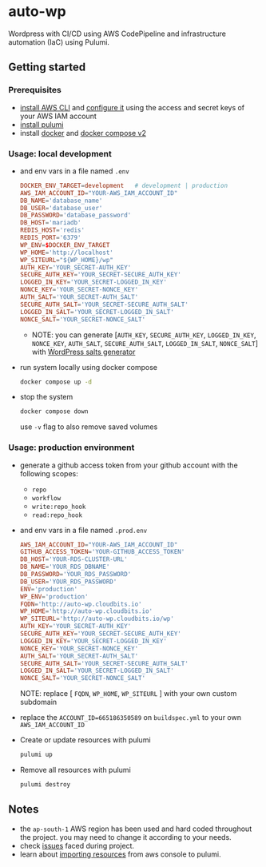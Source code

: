 # auto-wp

Wordpress with CI/CD using AWS CodePipeline and infrastructure automation (IaC) using Pulumi.

## Getting started

### Prerequisites

- [install AWS CLI](https://docs.aws.amazon.com/cli/latest/userguide/getting-started-install.html) and [configure it](https://docs.aws.amazon.com/cli/latest/userguide/cli-configure-quickstart.html) using the access and secret keys of your AWS IAM account
- [install pulumi](https://www.pulumi.com/docs/get-started/install/)
- install [docker](https://docs.docker.com/get-docker/) and [docker compose v2](https://docs.docker.com/compose/cli-command/)

### Usage: local development

- and env vars in a file named `.env`

  ```conf
  DOCKER_ENV_TARGET=development   # development | production
  AWS_IAM_ACCOUNT_ID="YOUR-AWS_IAM_ACCOUNT_ID"
  DB_NAME='database_name'
  DB_USER='database_user'
  DB_PASSWORD='database_password'
  DB_HOST='mariadb'
  REDIS_HOST='redis'
  REDIS_PORT='6379'
  WP_ENV=$DOCKER_ENV_TARGET
  WP_HOME='http://localhost'
  WP_SITEURL="${WP_HOME}/wp"
  AUTH_KEY='YOUR_SECRET-AUTH_KEY'
  SECURE_AUTH_KEY='YOUR_SECRET-SECURE_AUTH_KEY'
  LOGGED_IN_KEY='YOUR_SECRET-LOGGED_IN_KEY'
  NONCE_KEY='YOUR_SECRET-NONCE_KEY'
  AUTH_SALT='YOUR_SECRET-AUTH_SALT'
  SECURE_AUTH_SALT='YOUR_SECRET-SECURE_AUTH_SALT'
  LOGGED_IN_SALT='YOUR_SECRET-LOGGED_IN_SALT'
  NONCE_SALT='YOUR_SECRET-NONCE_SALT'
  ```

  - NOTE: you can generate [`AUTH_KEY`, `SECURE_AUTH_KEY`, `LOGGED_IN_KEY`, `NONCE_KEY`, `AUTH_SALT`, `SECURE_AUTH_SALT`, `LOGGED_IN_SALT`, `NONCE_SALT`] with [WordPress salts generator](https://roots.io/salts.html)

- run system locally using docker compose

  ```sh
  docker compose up -d
  ```

- stop the system

  ```sh
  docker compose down
  ```

  use `-v` flag to also remove saved volumes

### Usage: production environment

- generate a github access token from your github account with the following scopes:

  - `repo`
  - `workflow`
  - `write:repo_hook`
  - `read:repo_hook`

- and env vars in a file named `.prod.env`

  ```conf
  AWS_IAM_ACCOUNT_ID="YOUR-AWS_IAM_ACCOUNT_ID"
  GITHUB_ACCESS_TOKEN='YOUR-GITHUB_ACCESS_TOKEN'
  DB_HOST='YOUR-RDS-CLUSTER-URL'
  DB_NAME='YOUR_RDS_DBNAME'
  DB_PASSWORD='YOUR_RDS_PASSWORD'
  DB_USER='YOUR_RDS_PASSWORD'
  ENV='production'
  WP_ENV='production'
  FQDN='http://auto-wp.cloudbits.io'
  WP_HOME='http://auto-wp.cloudbits.io'
  WP_SITEURL='http://auto-wp.cloudbits.io/wp'
  AUTH_KEY='YOUR_SECRET-AUTH_KEY'
  SECURE_AUTH_KEY='YOUR_SECRET-SECURE_AUTH_KEY'
  LOGGED_IN_KEY='YOUR_SECRET-LOGGED_IN_KEY'
  NONCE_KEY='YOUR_SECRET-NONCE_KEY'
  AUTH_SALT='YOUR_SECRET-AUTH_SALT'
  SECURE_AUTH_SALT='YOUR_SECRET-SECURE_AUTH_SALT'
  LOGGED_IN_SALT='YOUR_SECRET-LOGGED_IN_SALT'
  NONCE_SALT='YOUR_SECRET-NONCE_SALT'
  ```

  NOTE: replace [ `FQDN`, `WP_HOME`, `WP_SITEURL` ] with your own custom subdomain

- replace the `ACCOUNT_ID=665186350589` on `buildspec.yml` to your own `AWS_IAM_ACCOUNT_ID`

- Create or update resources with pulumi

  ```sh
  pulumi up
  ```

- Remove all resources with pulumi

  ```sh
  pulumi destroy
  ```

## Notes

- the `ap-south-1` AWS region has been used and hard coded throughout the project. you may need to change it according to your needs.
- check [issues](issues.md) faced during project.
- learn about [importing resources](import.md) from aws console to pulumi.
